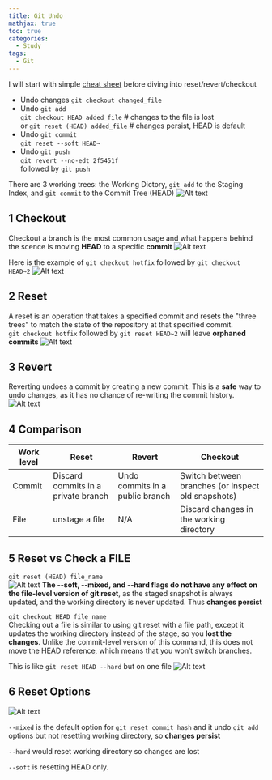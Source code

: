 ```yaml
---
title: Git Undo
mathjax: true
toc: true
categories:
  - Study
tags:
  - Git
---
```


I will start with simple [cheat sheet]([2f5451f](https://www.nobledesktop.com/learn/git/undo-changes)) before diving into reset/revert/checkout

- Undo changes
  `git checkout changed_file`
- Undo `git add`  
  `git checkout HEAD added_file`  # changes to the file is lost  
or `git reset (HEAD) added_file`    # changes persist, HEAD is default
- Undo `git commit`  
  `git reset --soft HEAD~`
- Undo `git push`  
  `git revert --no-edt 2f5451f`  
  followed by `git push`

There are 3 working trees: the Working Dictory, `git add` to the Staging Index, and `git commit` to the Commit Tree (HEAD)
![Alt text](/assets/images/2024/24-09-10-Git-undo_files/three-trees.png)

## 1 Checkout
Checkout a branch is the most common usage and what happens behind the scence is moving **HEAD** to a specific **commit**
![Alt text](/assets/images/2024/24-09-10-Git-undo_files/checkout.png)

Here is the example of `git checkout hotfix` followed by `git checkout HEAD~2`
![Alt text](/assets/images/2024/24-09-10-Git-undo_files/checkout-head.png)  
## 2 Reset
A reset is an operation that takes a specified commit and resets the "three trees" to match the state of the repository at that specified commit.  
`git checkout hotfix` followed by `git reset HEAD~2` will leave **orphaned commits**
![Alt text](/assets/images/2024/24-09-10-Git-undo_files/reset-head.png)

## 3 Revert
Reverting undoes a commit by creating a new commit. This is a **safe** way to undo changes, as it has no chance of re-writing the commit history. 
![Alt text](/assets/images/2024/24-09-10-Git-undo_files/revert-head.png)
## 4 Comparison

|Work level |Reset | Revert | Checkout|  
|---|--|---|---|
|Commit|Discard commits in a private branch|Undo commits in a public branch|Switch between branches (or inspect old snapshots)|
|File|unstage a file|N/A|Discard changes in the working directory|

## 5 Reset vs Check a FILE
`git reset (HEAD) file_name`  
![Alt text](/assets/images/2024/24-09-10-Git-undo_files/reset-file.png)
**The --soft, --mixed, and --hard flags do not have any effect on the file-level version of git reset**, as the staged snapshot is always updated, and the working directory is never updated. Thus **changes persist**

`git checkout HEAD file_name`  
Checking out a file is similar to using git reset with a file path, except it updates the working directory instead of the stage, so you **lost the changes**. Unlike the commit-level version of this command, this does not move the HEAD reference, which means that you won’t switch branches.

This is like `git reset HEAD --hard` but on one file
![Alt text](/assets/images/2024/24-09-10-Git-undo_files/checkout-file.png)

## 6 Reset Options
![Alt text](/assets/images/2024/24-09-10-Git-undo_files/reset-options.png)

`--mixed` is the default option for `git reset commit_hash` and it undo `git add` options but not resetting working directory, so **changes persist**

`--hard` would reset working directory so changes are lost

`--soft` is resetting HEAD only. 